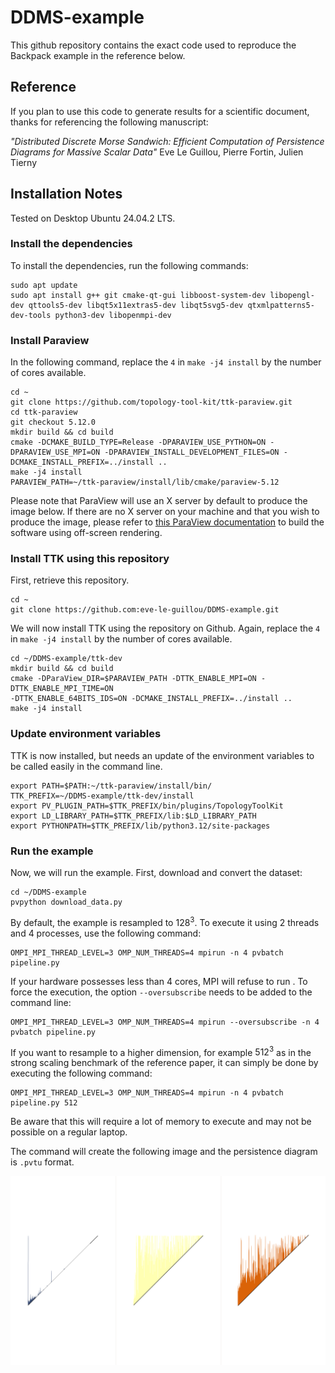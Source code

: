 # DDMS-example

This github repository contains the exact code used to reproduce the Backpack example in the reference below.

## Reference

If you plan to use this code to generate results for a scientific document, thanks for referencing the following manuscript:

*"Distributed Discrete Morse Sandwich: Efficient Computation of Persistence Diagrams for Massive Scalar Data"*
Eve Le Guillou, Pierre Fortin, Julien Tierny

## Installation Notes

Tested on Desktop Ubuntu 24.04.2 LTS.

### Install the dependencies

To install the dependencies, run the following commands:

    sudo apt update
    sudo apt install g++ git cmake-qt-gui libboost-system-dev libopengl-dev qttools5-dev libqt5x11extras5-dev libqt5svg5-dev qtxmlpatterns5-dev-tools python3-dev libopenmpi-dev

### Install Paraview

In the following command, replace the `4` in `make -j4 install` by the number of cores available.

    cd ~
    git clone https://github.com/topology-tool-kit/ttk-paraview.git
    cd ttk-paraview
    git checkout 5.12.0
    mkdir build && cd build
    cmake -DCMAKE_BUILD_TYPE=Release -DPARAVIEW_USE_PYTHON=ON -DPARAVIEW_USE_MPI=ON -DPARAVIEW_INSTALL_DEVELOPMENT_FILES=ON -DCMAKE_INSTALL_PREFIX=../install ..
    make -j4 install
    PARAVIEW_PATH=~/ttk-paraview/install/lib/cmake/paraview-5.12

Please note that ParaView will use an X server by default to produce the image below. If there are no X server on your machine and that you wish to produce the image, please refer to [this ParaView documentation](https://kitware.github.io/paraview-docs/latest/cxx/Offscreen.html) to build the software using off-screen rendering.

 ### Install TTK using this repository

First, retrieve this repository.

    cd ~ 
    git clone https://github.com:eve-le-guillou/DDMS-example.git

We will now install TTK using the repository on Github. Again, replace the `4` in `make -j4 install` by the number of cores available.
    
    cd ~/DDMS-example/ttk-dev
    mkdir build && cd build
    cmake -DParaView_DIR=$PARAVIEW_PATH -DTTK_ENABLE_MPI=ON -DTTK_ENABLE_MPI_TIME=ON 
    -DTTK_ENABLE_64BITS_IDS=ON -DCMAKE_INSTALL_PREFIX=../install ..
    make -j4 install

### Update environment variables

TTK is now installed, but needs an update of the environment variables to be called easily in the command line.

    export PATH=$PATH:~/ttk-paraview/install/bin/
    TTK_PREFIX=~/DDMS-example/ttk-dev/install
    export PV_PLUGIN_PATH=$TTK_PREFIX/bin/plugins/TopologyToolKit
    export LD_LIBRARY_PATH=$TTK_PREFIX/lib:$LD_LIBRARY_PATH
    export PYTHONPATH=$TTK_PREFIX/lib/python3.12/site-packages

### Run the example

Now, we will run the example. First, download and convert the dataset:

    cd ~/DDMS-example
    pvpython download_data.py    

By default, the example is resampled to $128^3$. To execute it using 2 threads and 4 processes, use the following command:

    OMPI_MPI_THREAD_LEVEL=3 OMP_NUM_THREADS=4 mpirun -n 4 pvbatch pipeline.py

If your hardware possesses less than 4 cores, MPI will refuse to run . To force the execution, the option `--oversubscribe` needs to be added to the command line:

    OMPI_MPI_THREAD_LEVEL=3 OMP_NUM_THREADS=4 mpirun --oversubscribe -n 4 pvbatch pipeline.py    

If you want to resample to a higher dimension, for example $512^3$ as in the strong scaling benchmark of the reference paper, it can simply be done by executing the following command:

    OMPI_MPI_THREAD_LEVEL=3 OMP_NUM_THREADS=4 mpirun -n 4 pvbatch pipeline.py 512

Be aware that this will require a lot of memory to execute and may not be possible on a regular laptop.

The command will create the following image and the persistence diagram is `.pvtu` format.

![output image](ddmsExample.png)

